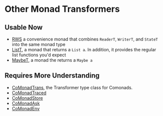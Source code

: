 # Other Monad Transformers

## Usable Now

- [RWS](https://pursuit.purescript.org/packages/purescript-transformers/4.1.0/docs/Control.Monad.RWS.Trans#t:RWST) a convenience monad that combines `ReaderT`, `WriterT`, and `StateT` into the same monad type
- [ListT](https://pursuit.purescript.org/packages/purescript-transformers/4.1.0/docs/Control.Monad.List.Trans#t:ListT), a monad that returns a `List a`. In addition, it provides the regular list functions you'd expect
- [MaybeT](https://pursuit.purescript.org/packages/purescript-transformers/4.1.0/docs/Control.Monad.Maybe.Trans#t:MaybeT), a monad the returns a `Maybe a`

## Requires More Understanding

- [CoMonadTrans](https://pursuit.purescript.org/packages/purescript-transformers/4.1.0/docs/Control.Comonad.Trans.Class), the Transformer type class for Comonads.
- [CoMonadTraced](https://pursuit.purescript.org/packages/purescript-transformers/4.1.0/docs/Control.Comonad.Traced.Class#t:ComonadTraced)
- [CoMonadStore](https://pursuit.purescript.org/packages/purescript-transformers/4.1.0/docs/Control.Comonad.Store.Class)
- [CoMonadAsk](https://pursuit.purescript.org/packages/purescript-transformers/4.1.0/docs/Control.Comonad.Env.Class#t:ComonadAsk)
- [CoMonadEnv](https://pursuit.purescript.org/packages/purescript-transformers/4.1.0/docs/Control.Comonad.Env.Class#t:ComonadEnv)
